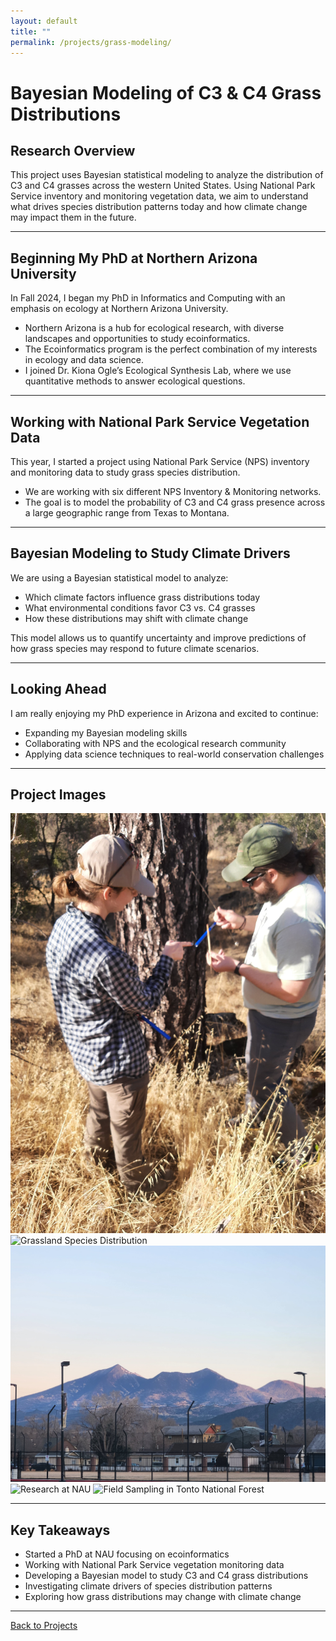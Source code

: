 ```yaml
---
layout: default
title: ""
permalink: /projects/grass-modeling/
---
```


# Bayesian Modeling of C3 & C4 Grass Distributions

## Research Overview  
This project uses Bayesian statistical modeling to analyze the distribution of C3 and C4 grasses across the western United States. Using National Park Service inventory and monitoring vegetation data, we aim to understand what drives species distribution patterns today and how climate change may impact them in the future.

---

## Beginning My PhD at Northern Arizona University  
In Fall 2024, I began my PhD in Informatics and Computing with an emphasis on ecology at Northern Arizona University.  
- Northern Arizona is a hub for ecological research, with diverse landscapes and opportunities to study ecoinformatics.  
- The Ecoinformatics program is the perfect combination of my interests in ecology and data science.  
- I joined Dr. Kiona Ogle’s Ecological Synthesis Lab, where we use quantitative methods to answer ecological questions.

---

## Working with National Park Service Vegetation Data  
This year, I started a project using National Park Service (NPS) inventory and monitoring data to study grass species distribution.  
- We are working with six different NPS Inventory & Monitoring networks.  
- The goal is to model the probability of C3 and C4 grass presence across a large geographic range from Texas to Montana.  

---

## Bayesian Modeling to Study Climate Drivers  
We are using a Bayesian statistical model to analyze:  
- Which climate factors influence grass distributions today  
- What environmental conditions favor C3 vs. C4 grasses  
- How these distributions may shift with climate change  

This model allows us to quantify uncertainty and improve predictions of how grass species may respond to future climate scenarios.

---

## Looking Ahead  
I am really enjoying my PhD experience in Arizona and excited to continue:  
- Expanding my Bayesian modeling skills  
- Collaborating with NPS and the ecological research community  
- Applying data science techniques to real-world conservation challenges  

---

## Project Images  
<div class="image-grid">
  <img src="/images/3fresno.jpg" alt="Grassland in Fresno">
  <img src="/images/3grass.jpg" alt="Grassland Species Distribution">
  <img src="/images/3mountains.jpg" alt="Mountain Grassland Habitat">
  <img src="/images/3nau.jpg" alt="Research at NAU">
  <img src="/images/3tonto.jpg" alt="Field Sampling in Tonto National Forest">
</div>

---

## Key Takeaways  
- Started a PhD at NAU focusing on ecoinformatics  
- Working with National Park Service vegetation monitoring data  
- Developing a Bayesian model to study C3 and C4 grass distributions  
- Investigating climate drivers of species distribution patterns  
- Exploring how grass distributions may change with climate change  

---

[Back to Projects](../projects/)

